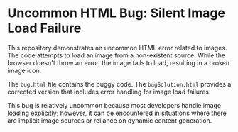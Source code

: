 # Uncommon HTML Bug: Silent Image Load Failure
This repository demonstrates an uncommon HTML error related to images. The code attempts to load an image from a non-existent source. While the browser doesn't throw an error, the image fails to load, resulting in a broken image icon.

The `bug.html` file contains the buggy code. The `bugSolution.html` provides a corrected version that includes error handling for image load failures.

This bug is relatively uncommon because most developers handle image loading explicitly; however, it can be encountered in situations where there are implicit image sources or reliance on dynamic content generation.